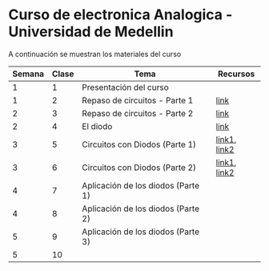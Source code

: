 # Curso de electronica Analogica - Universidad de Medellin

A continuación se muestran los materiales del curso

|Semana|Clase|Tema|Recursos|
|---|---|---|---|
|1|1|Presentación del curso||
|1|2|Repaso de circuitos - Parte 1|[link](repaso-circuitos/parte1/)|
|2|3|Repaso de circuitos - Parte 2|[link](repaso-circuitos/parte2/)|
|2|4|El diodo|[link](diodos/curva_vi/)|
|3|5|Circuitos con Diodos (Parte 1)|[link1](diodos/diodo_ideal/), [link2](diodos/aplicaciones_diodo/)|
|3|6|Circuitos con Diodos (Parte 2)|[link1](diodos/modelo-del-diodo/), [link2](diodos/analisis-dc/)|
|4|7|Aplicación de los diodos (Parte 1)||
|4|8|Aplicación de los diodos (Parte 2)||
|5|9|Aplicación de los diodos (Parte 3)||
|5|10|||
